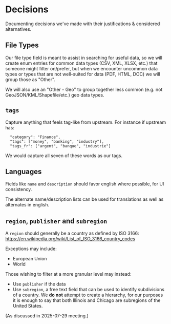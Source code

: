# Decisions

Documenting decisions we've made with their justifications & considered alternatives.

## File Types

Our file type field is meant to assist in searching for useful data, so we will create enum entries for common data types (CSV, XML, XLSX, etc.) that someone might filter on/prefer, but when we encounter uncommon data types or types that are not well-suited for data (PDF, HTML, DOC) we will group those as "Other".

We will also use an "Other - Geo" to group together less common (e.g. not GeoJSON/KML/Shapefile/etc.) geo data types.

## `tags`

Capture anything that feels tag-like from upstream. For instance if upstream has:

```
  "category": "Finance",
  "tags": ["money", "banking", "industry"],
  "tags_fr": ["argent", "banque", "industrie"]
```

We would capture all seven of these words as our tags.

## Languages

Fields like `name` and `description` should favor english where possible, for UI consistency.

The alternate name/description lists can be used for translations as well as alternates in english.

## `region`, `publisher` and `subregion`

A `region` should generally be a country as defined by ISO 3166:
   <https://en.wikipedia.org/wiki/List_of_ISO_3166_country_codes>

Exceptions may include:

- European Union
- World

Those wishing to filter at a more granular level may instead:

- Use `publisher` if the data
- Use `subregion`, a free text field that can be used to identify subdivisions of a country.
  We **do not** attempt to create a hierarchy, for our purposes it is enough to say that both Illinois and Chicago are subregions of the United States.

(As discussed in 2025-07-29 meeting.)
